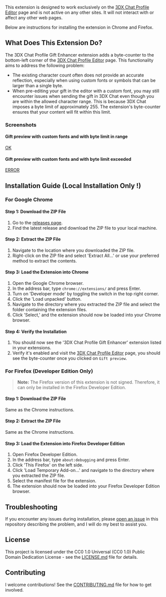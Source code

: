 This extension is designed to work exclusively on the [3DX Chat Profile Editor](https://status.3dxchat.net/profile-editor) page and is not active on any other sites. It will not interact with or affect any other web pages.

Below are instructions for installing the extension in Chrome and Firefox.

## What Does This Extension Do?

The 3DX Chat Profile Gift Enhancer extension adds a byte-counter to the bottom-left corner of the [3DX Chat Profile Editor](https://status.3dxchat.net/profile-editor) page. This functionality aims to address the following problem:

-   The existing character count often does not provide an accurate reflection, especially when using custom fonts or symbols that can be larger than a single byte.
-   When pre-editing your gift in the editor with a custom font, you may still encounter issues when sending the gift in 3DX Chat even though you are within the allowed character range. This is because 3DX Chat imposes a byte limit of approximately 255. The extension's byte-counter ensures that your content will fit within this limit.

### Screenshots

#### Gift preview with custom fonts and with byte limit in range

[OK](./demo/Screenshot%20-%20OK.jpg)

#### Gift preview with custom fonts and with byte limit exceeded

[ERROR](./demo/Screenshot%20-%20NOT%20OK.jpg)

## Installation Guide (Local Installation Only !)

### For Google Chrome

#### Step 1: Download the ZIP File

1. Go to the [releases page](https://github.com/PixelNini/3dx-chat-profile-gift-enhancer/releases).
2. Find the latest release and download the ZIP file to your local machine.

#### Step 2: Extract the ZIP File

1. Navigate to the location where you downloaded the ZIP file.
2. Right-click on the ZIP file and select 'Extract All...' or use your preferred method to extract the contents.

#### Step 3: Load the Extension into Chrome

1. Open the Google Chrome browser.
2. In the address bar, type `chrome://extensions/` and press Enter.
3. Turn on 'Developer mode' by toggling the switch in the top right corner.
4. Click the 'Load unpacked' button.
5. Navigate to the directory where you extracted the ZIP file and select the folder containing the extension files.
6. Click 'Select,' and the extension should now be loaded into your Chrome browser.

#### Step 4: Verify the Installation

1. You should now see the '3DX Chat Profile Gift Enhancer' extension listed in your extensions.
2. Verify it's enabled and visit the [3DX Chat Profile Editor](https://status.3dxchat.net/profile-editor) page, you should see the byte-counter once you clicked on `Gift preview`.

### For Firefox (Developer Edition Only)

> **Note:** The Firefox version of this extension is not signed. Therefore, it can only be installed in the Firefox Developer Edition.

#### Step 1: Download the ZIP File

Same as the Chrome instructions.

#### Step 2: Extract the ZIP File

Same as the Chrome instructions.

#### Step 3: Load the Extension into Firefox Developer Edition

1. Open Firefox Developer Edition.
2. In the address bar, type `about:debugging` and press Enter.
3. Click 'This Firefox' on the left side.
4. Click 'Load Temporary Add-on...' and navigate to the directory where you extracted the ZIP file.
5. Select the manifest file for the extension.
6. The extension should now be loaded into your Firefox Developer Edition browser.

## Troubleshooting

If you encounter any issues during installation, please [open an issue](https://github.com/PixelNini/3dx-chat-profile-gift-enhancer/issues) in this repository describing the problem, and I will do my best to assist you.

## License

This project is licensed under the CC0 1.0 Universal (CC0 1.0) Public Domain Dedication License - see the [LICENSE.md](LICENSE.md) file for details.

## Contributing

I welcome contributions! See the [CONTRIBUTING.md](CONTRIBUTING.md) file for how to get involved.
